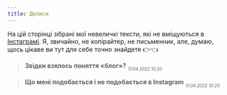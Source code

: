 ```yaml
---
title: Дописи
---
```


На цій сторінці зібрані мої невеличкі тексти, які не вміщуються в [Інстаграмі](https://www.instagram.com/laktionof). Я, звичайно, не копірайтер, не письменник, але, думаю, щось цікаве ви тут для себе точно знайдете 👉👈

> **Звідки взялось поняття «блог»?**
> <sub><sub><i>17.04.2022 10:20</i></sub></sub>



> **Що мені подобається і не подобається в Instagram**
> <sub><sub><i>17.04.2022 10:20</i></sub></sub>

